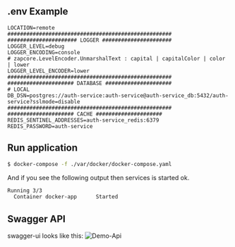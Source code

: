 ## .env Example

```dotenv
LOCATION=remote
####################################################
###################### LOGGER ######################
LOGGER_LEVEL=debug
LOGGER_ENCODING=console
# zapcore.LevelEncoder.UnmarshalText : capital | capitalColor | color | lower
LOGGER_LEVEL_ENCODER=lower
####################################################
##################### DATABASE #####################
# LOCAL
DB_DSN=postgres://auth-service:auth-service@auth-service_db:5432/auth-service?sslmode=disable
####################################################
##################### CACHE #####################
REDIS_SENTINEL_ADDRESSES=auth-service_redis:6379
REDIS_PASSWORD=auth-service
```

## Run application

```bash
$ docker-compose -f ./var/docker/docker-compose.yaml
```

And if you see the following output then services is started ok.
```bash
Running 3/3
  Container docker-app      Started                                                                                                                6.3s
```

## Swagger API

swagger-ui looks like this:
![Demo-Api](swagger-ui.png)